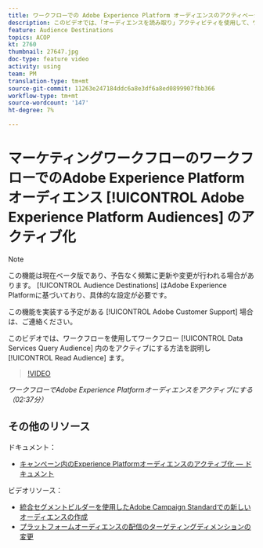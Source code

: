 ```yaml
---
title: ワークフローでの Adobe Experience Platform オーディエンスのアクティベーション
description: このビデオでは、「オーディエンスを読み取り」アクティビティを使用して、ワークフロー内のData Servicesクエリオーディエンスをアクティブにする方法を説明します。
feature: Audience Destinations
topics: ACOP
kt: 2760
thumbnail: 27647.jpg
doc-type: feature video
activity: using
team: PM
translation-type: tm+mt
source-git-commit: 11263e247184ddc6a8e3df6a8ed0899907fbb366
workflow-type: tm+mt
source-wordcount: '147'
ht-degree: 7%

---
```



# マーケティングワークフローのワークフローでのAdobe Experience Platformオーディエンス [!UICONTROL Adobe Experience Platform Audiences] のアクティブ化

>[!NOTE]
>
>この機能は現在ベータ版であり、予告なく頻繁に更新や変更が行われる場合があります。 [!UICONTROL Audience Destinations] はAdobe Experience Platformに基づいており、具体的な設定が必要です。
>
>この機能を実装する予定がある [!UICONTROL Adobe Customer Support] 場合は、ご連絡ください。

このビデオでは、ワークフローを使用してワークフロー [!UICONTROL Data Services Query Audience] 内のをアクティブにする方法を説明し [!UICONTROL Read Audience] ます。

>[!VIDEO](https://video.tv.adobe.com/v/27647?quality=12)

*ワークフローでAdobe Experience Platformオーディエンスをアクティブにする（02:37分）*

## その他のリソース

ドキュメント：

* [キャンペーン内のExperience Platformオーディエンスのアクティブ化 — ドキュメント](https://docs.adobe.com/content/help/en/campaign-standard/using/profiles-and-audiences/working-with-adobe-experience-platform/aep-about-audience-destinations-service.html)

ビデオリソース：

* [統合セグメントビルダーを使用したAdobe Campaign Standardでの新しいオーディエンスの作成](/help/profiles-and-audiences/audience-destinations/creating-audiences-using-segment-builder.md)
* [プラットフォームオーディエンスの配信のターゲティングディメンションの変更](/help/profiles-and-audiences/audience-destinations/changing-targeting-dimension.md)

